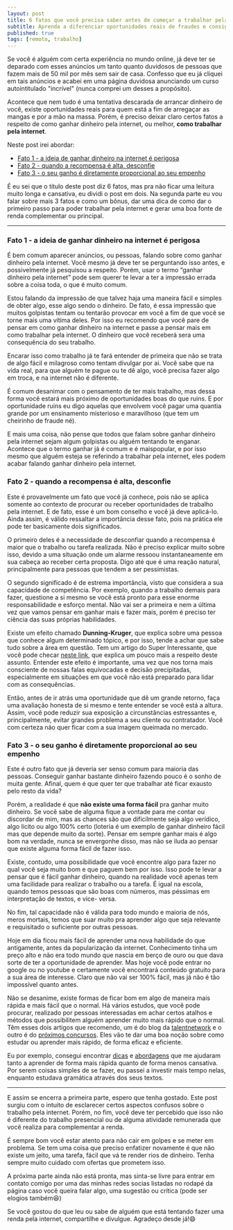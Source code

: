```yaml
---
layout: post
title: 6 fatos que você precisa saber antes de começar a trabalhar pela internet - Parte 1
subtitle: Aprenda a diferenciar oportunidades reais de fraudes e consiga uma boa fonte de renda alternativa
published: true
tags: [remoto, trabalho]
---
```


Se você é alguém com certa experiência no mundo online, já deve ter se deparado
com esses anúncios um tanto quanto duvidosos de pessoas que fazem mais de 50 mil
por mês sem sair de casa. Confesso que eu já cliquei em tais anúncios e acabei
em uma página duvidosa anunciando um curso autointitulado "incrível" (nunca comprei um desses a
propósito).

Acontece que nem tudo é uma tentativa descarada de arrancar dinheiro de você, existe oportunidades reais para quem está a fim de arregaçar as mangas e por a mão na massa. Porém, é preciso deixar claro certos fatos a respeito de como ganhar dinheiro pela internet, ou melhor, **como trabalhar pela internet**.

Neste post irei abordar:
- [Fato 1 - a ideia de ganhar dinheiro na internet é perigosa](#fato-1---a-ideia-de-ganhar-dinheiro-na-internet-é-perigosa)
- [Fato 2 - quando a recompensa é alta, desconfie](#fato-2---quando-a-recompensa-é-alta-desconfie)
- [Fato 3 - o seu ganho é diretamente proporcional ao seu empenho](#fato-3---o-seu-ganho-é-diretamente-proporcional-ao-seu-empenho)

É eu sei que o título deste post diz 6 fatos, mas pra não ficar uma leitura muito longa e cansativa, eu dividi o post em dois. Na segunda parte eu vou falar sobre mais 3 fatos e como um bônus, dar uma dica de como dar o primeiro passo para poder trabalhar pela internet e gerar uma boa fonte de renda complementar ou principal.

-------

### Fato 1 - a ideia de ganhar dinheiro na internet é perigosa

É bem comum aparecer anúncios, ou pessoas, falando sobre como ganhar dinheiro pela internet. Você mesmo já deve ter se perguntando isso antes, e possivelmente já pesquisou a respeito. Porém, usar o termo “ganhar dinheiro pela internet” pode sem querer te levar a ter a impressão errada sobre a coisa toda, o que é muito comum.

Estou falando da impressão de que talvez haja uma maneira fácil e simples de obter algo, esse algo sendo o dinheiro. De fato, é essa impressão que muitos golpistas tentam ou tentarão provocar em você a fim de que você se torne mais uma vítima deles. Por isso eu recomendo que você pare de pensar em como ganhar dinheiro na internet e passe a pensar mais em como trabalhar pela internet. O dinheiro que você receberá sera uma consequência do seu trabalho.

Encarar isso como trabalho já te fará entender de primeira que não se trata de algo fácil e milagroso como tentam divulgar por ai. Você sabe que na vida real, para que alguém te pague ou te dê algo, você precisa fazer algo em troca, e na internet não é diferente.

É comum desanimar com o pensamento de ter mais trabalho, mas dessa forma você estará mais próximo de oportunidades boas do que ruins. E por oportunidade ruins eu digo aquelas que envolvem você pagar uma quantia grande por um ensinamento misterioso e maravilhoso (que tem um cheirinho de fraude né).

E mais uma coisa, não pense que todos que falam sobre ganhar dinheiro pela internet sejam algum golpistas ou alguém tentando te enganar. Acontece que o termo ganhar já é comum e é maispopular, e por isso mesmo que alguém esteja se referindo a trabalhar pela internet, eles podem acabar falando ganhar dinheiro pela internet.

### Fato 2 - quando a recompensa é alta, desconfie

Este é provavelmente um fato que você já conhece, pois não se aplica somente ao contexto de procurar ou receber oportunidades de trabalho pela internet. E de fato, esse é um bom conselho e você já deve aplicá-lo. Ainda assim, é válido ressaltar a importância desse fato, pois na prática ele pode ter basicamente dois significados.

O primeiro deles é a necessidade de desconfiar quando a recompensa é maior que o trabalho ou tarefa realizada. Não é preciso explicar muito sobre isso, devido a uma situação onde um alarme ressoou instantaneamente em sua cabeça ao receber certa proposta. Digo até que é uma reação natural, principalmente para pessoas que tendem a ser pessimistas.

O segundo significado é de estrema importância, visto que considera a sua capacidade de competência. Por exemplo, quando a trabalho demais para fazer, questione a si mesmo se você está pronto para esse enorme responsabilidade e esforço mental. Não vai ser a primeira e nem a última vez que vamos pensar em ganhar mais e fazer mais, porém é preciso ter ciência das suas próprias habilidades.

Existe um efeito chamado **Dunning-Kruger**, que explica sobre uma pessoa que conhece algum determinado tópico, e por isso, tende a achar que sabe tudo sobre a área em questão. Tem um artigo do Super Interessante, que você pode checar [neste link](https://super.abril.com.br/comportamento/o-efeito-dunning-kruger-quanto-menos-uma-pessoa-sabe-mais-ela-acha-que-sabe/), que explica um pouco mais a respeito deste assunto. Entender este efeito é importante, uma vez que nos torna mais consciente de nossas falas equivocadas e decisão precipitadas, especialmente em situações em que você não está preparado para lidar com as consequências.

Então, antes de ir atrás uma oportunidade que dê um grande retorno, faça uma avaliação honesta de si mesmo e tente entender se você está a altura. Assim, você pode reduzir sua exposição a circunstâncias estressantes e, principalmente, evitar grandes problema a seu cliente ou contratador. Você com certeza não quer ficar com a sua imagem queimada no mercado.

### Fato 3 - o seu ganho é diretamente proporcional ao seu empenho

Este é outro fato que já deveria ser senso comum para maioria das pessoas. Conseguir ganhar bastante dinheiro fazendo pouco é o sonho de muita gente. Afinal, quem é que quer ter que trabalhar até ficar exausto pelo resto da vida?

Porém, a realidade é que **não existe uma forma fácil** pra ganhar muito dinheiro. Se você sabe de alguma fique a vontade para me contar ou discordar de mim, mas as chances são que dificilmente seja algo verídico, algo lícito ou algo 100% certo (loteria é um exemplo de ganhar dinheiro fácil mas que depende muito da sorte). Pensar em sempre ganhar mais é algo bom na verdade, nunca se envergonhe disso, mas não se iluda ao pensar que existe alguma forma fácil de fazer isso.

Existe, contudo, uma possibilidade que você encontre algo para fazer no qual você seja muito bom e que paguem bem por isso. Isso pode te levar a pensar que é fácil ganhar dinheiro, quando na realidade você apenas tem uma facilidade para realizar o trabalho ou a tarefa. É igual na escola, quando temos pessoas que são boas com números, mas péssimas em interpretação de textos, e vice- versa.

No fim, tal capacidade não é válida para todo mundo e maioria de nós, meros mortais, temos que suar muito pra aprender algo que seja relevante e requisitado o suficiente por outras pessoas.

Hoje em dia ficou mais fácil de aprender uma nova habilidade do que antigamente, antes da popularização da internet. Conhecimento tinha um preço alto e não era todo mundo que nascia em berço de ouro ou que dava sorte de ter a oportunidade de aprender. Mas hoje você pode entrar no google ou no youtube e certamente você encontrará conteúdo gratuito para a sua área de interesse. Claro que não vai ser 100% fácil, mas já não é tão impossível quanto antes.

Não se desanime, existe formas de ficar bom em algo de maneira mais rápida e mais fácil que o normal. Há vários estudos, que você pode procurar, realizado por pessoas interessadas em achar certos atalhos e métodos que possibilitem alguém aprender muito mais rápido que o normal. Têm esses dois artigos que recomendo, um é do blog da [talentnetwork](https://rockcontent.com/br/talent-blog/como-aprender-rapido/) e o outro é do [próximos concursos](https://www.proximosconcursos.com/como-aprender-mais-rapido/). Eles vão te dar uma boa noção sobre como estudar ou aprender mais rápido, de forma eficaz e eficiente.

Eu por exemplo, consegui encontrar [dicas](https://www.youtube.com/watch?v=b3hAE_RQjJ8) e [abordagens](https://www.youtube.com/watch?v=STq7LERwZOw) que me ajudaram tanto a aprender de forma mais rápida quanto de forma menos cansativa. Por serem coisas simples de se fazer, eu passei a investir mais tempo nelas, enquanto estudava gramática através dos seus textos.

----

E assim se encerra a primeira parte, espero que tenha gostado. Este post surgiu com o intuito de esclarecer certos aspectos confusos sobre o trabalho pela internet. Porém, no fim, você deve ter percebido que isso não é diferente do trabalho presencial ou de alguma atividade remunerada que você realiza para complementar a renda.

É sempre bom você estar atento para não cair em golpes e se meter em problema. Se tem uma coisa que preciso enfatizer novamente é que não existe um jeito, uma tarefa, fácil que vá te render rios de dinheiro. Tenha sempre muito cuidado com ofertas que prometem isso.

A próxima parte ainda não está pronta, mas sinta-se livre para entrar em contato comigo por uma das minhas redes socias listadas no rodapé da página caso você queira falar algo, uma sugestão ou crítica (pode ser elogios também😆)

Se você gostou do que leu ou sabe de alguém que está tentando fazer uma renda pela internet,  compartilhe e divulgue. Agradeço desde já!😄
